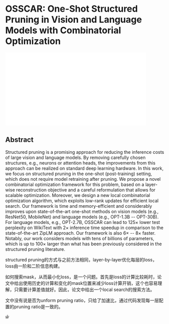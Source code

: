 # OSSCAR: One-Shot Structured Pruning in Vision and Language Models with Combinatorial Optimization

![](../../blank.jpg)

## Abstract

Structured pruning is a promising approach for reducing the inference costs
of large vision and language models. By removing carefully chosen structures,
e.g., neurons or attention heads, the improvements from this approach can be
realized on standard deep learning hardware. In this work, we focus on
structured pruning in the one-shot (post-training) setting, which does not
require model retraining after pruning. We propose a novel combinatorial
optimization framework for this problem, based on a layer-wise reconstruction
objective and a careful reformulation that allows for scalable optimization.
Moreover, we design a new local combinatorial optimization algorithm, which
exploits low-rank updates for efficient local search. Our framework is time and
memory-efficient and considerably improves upon state-of-the-art one-shot
methods on vision models (e.g., ResNet50, MobileNet) and language models (e.g.,
OPT-1.3B -- OPT-30B). For language models, e.g., OPT-2.7B, OSSCAR can lead to
$125\times$ lower test perplexity on WikiText with $2\times$ inference time
speedup in comparison to the state-of-the-art ZipLM approach. Our framework is
also $6\times$ -- $8\times$ faster. Notably, our work considers models with
tens of billions of parameters, which is up to $100\times$ larger than what has
been previously considered in the structured pruning literature.

structured pruning的方式与之前方法相同，layer-by-layer优化每层的loss，loss由一阶和二阶信息构建。

如何搜索mask，从而最小化loss，是一个问题。首先是loss的计算比较耗时，论文中给出使用历史的计算和变化的mask位置来减少loss计算开销，这个也容易理解，只需要计算差值就好。因此，论文中给出一个local search的搜索方法。

文中没有说是否为unform pruning ratio，只给了加速比，通过代码发现每一层配置的pruning ratio是一致的。

$\hat{w}$